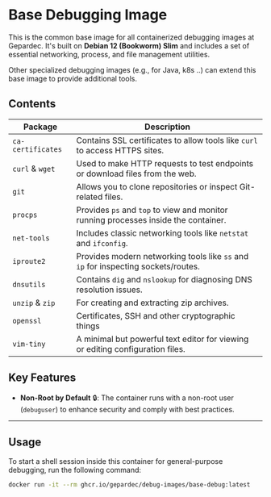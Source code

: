 # Base Debugging Image

This is the common base image for all containerized debugging images at Gepardec. 
It's built on **Debian 12 (Bookworm) Slim** and includes a set of essential networking, process, and file management utilities.

Other specialized debugging images (e.g., for Java, k8s ..) can extend this base image to provide additional tools.

## Contents

| Package           | Description                                                                         |
|-------------------|-------------------------------------------------------------------------------------|
| `ca-certificates` | Contains SSL certificates to allow tools like `curl` to access HTTPS sites.         |
| `curl` & `wget`   | Used to make HTTP requests to test endpoints or download files from the web.        |
| `git`             | Allows you to clone repositories or inspect Git-related files.                      |
| `procps`          | Provides `ps` and `top` to view and monitor running processes inside the container. |
| `net-tools`       | Includes classic networking tools like `netstat` and `ifconfig`.                    |
| `iproute2`        | Provides modern networking tools like `ss` and `ip` for inspecting sockets/routes.  |
| `dnsutils`        | Contains `dig` and `nslookup` for diagnosing DNS resolution issues.                 |
| `unzip` & `zip`   | For creating and extracting zip archives.                                           |
| `openssl`         | Certificates, SSH and other cryptographic things                                    |
| `vim-tiny`        | A minimal but powerful text editor for viewing or editing configuration files.      |


## Key Features

* **Non-Root by Default** 🔒: The container runs with a non-root user (`debuguser`) to enhance security and comply with best practices.

---

## Usage

To start a shell session inside this container for general-purpose debugging, run the following command:

```bash
docker run -it --rm ghcr.io/gepardec/debug-images/base-debug:latest
```
